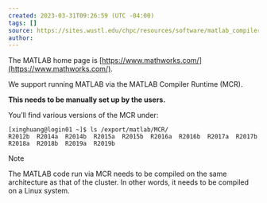 ```yaml
---
created: 2023-03-31T09:26:59 (UTC -04:00)
tags: []
source: https://sites.wustl.edu/chpc/resources/software/matlab_compiler_runtime/
author:
---
```


The MATLAB home page is [https://www.mathworks.com/](https://www.mathworks.com/).

We support running MATLAB via the MATLAB Compiler Runtime (MCR).

**This needs to be manually set up by the users.**

You’ll find various versions of the MCR under:

```
[xinghuang@login01 ~]$ ls /export/matlab/MCR/
R2012b  R2014a  R2014b  R2015a  R2015b  R2016a  R2016b  R2017a  R2017b  R2018a  R2018b  R2019a  R2019b
```


> [!NOTE]
> The MATLAB code run via MCR needs to be compiled on the same architecture as that of the cluster. In other words, it needs to be compiled on a Linux system.
